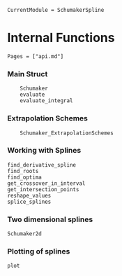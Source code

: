 ```@meta
CurrentModule = SchumakerSpline
```

# Internal Functions

```@index
Pages = ["api.md"]
```

### Main Struct

```@docs
    Schumaker
    evaluate
    evaluate_integral
```

### Extrapolation Schemes

```@docs
    Schumaker_ExtrapolationSchemes
```

### Working with Splines

```@docs
find_derivative_spline
find_roots
find_optima
get_crossover_in_interval
get_intersection_points
reshape_values
splice_splines
```



### Two dimensional splines

```@docs
Schumaker2d
```

### Plotting of splines

```@docs
plot
```
